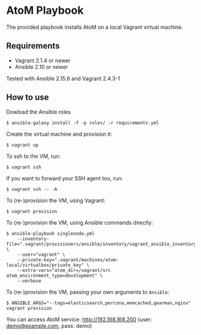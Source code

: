 # AtoM Playbook

The provided playbook installs AtoM on a local Vagrant virtual machine.

## Requirements

- Vagrant 2.1.4 or newer
- Ansible 2.10 or newer

Tested with Ansible 2.15.6 and Vagrant 2.4.3-1

## How to use

Dowload the Ansible roles

    $ ansible-galaxy install -f -p roles/ -r requirements.yml

Create the virtual machine and provision it:

    $ vagrant up

To ssh to the VM, run:

    $ vagrant ssh

If you want to forward your SSH agent too, run:

    $ vagrant ssh -- -A

To (re-)provision the VM, using Vagrant:

    $ vagrant provision

To (re-)provision the VM, using Ansible commands directly:

    $ ansible-playbook singlenode.yml
        --inventory-file=".vagrant/provisioners/ansible/inventory/vagrant_ansible_inventory" \
        --user="vagrant" \
        --private-key=".vagrant/machines/atom-local/virtualbox/private_key" \
        --extra-vars="atom_dir=/vagrant/src atom_environment_type=development" \
        --verbose

To (re-)provision the VM, passing your own arguments to `Ansible`:

    $ ANSIBLE_ARGS="--tags=elasticsearch,percona,memcached,gearman,nginx" vagrant provision

You can access AtoM service: http://192.168.168.200 (user: demo@example.com, pass: demo)

